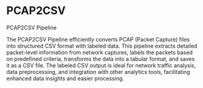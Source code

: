 # PCAP2CSV
PCAP2CSV Pipeline

The PCAP2CSV Pipeline efficiently converts PCAP (Packet Capture) files into structured CSV format with labeled data. This pipeline extracts detailed packet-level information from network captures, labels the packets based on predefined criteria, transforms the data into a tabular format, and saves it as a CSV file. The labeled CSV output is ideal for network traffic analysis, data preprocessing, and integration with other analytics tools, facilitating enhanced data insights and easier processing.
